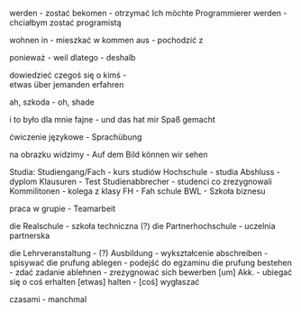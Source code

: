 werden - zostać
bekomen - otrzymać
Ich möchte Programmierer werden - chciałbym zostać programistą

wohnen in - mieszkać w 
kommen aus - pochodzić z

ponieważ - weil
dlatego - deshalb

dowiedzieć czegoś się o kimś -   
etwas über jemanden erfahren

ah, szkoda - oh, shade

i to było dla mnie fajne - und das hat mir Spaß gemacht

ćwiczenie językowe - Sprachübung

na obrazku widzimy - Auf dem Bild können wir sehen

Studia:
Studiengang/Fach - kurs studiów
Hochschule - studia
Abshluss - dyplom
Klausuren - Test
Studienabbrecher - studenci co zrezygnowali
Kommilitonen - kolega z klasy
FH - Fah schule
BWL - Szkoła biznesu

praca w grupie - Teamarbeit

die Realschule - szkoła techniczna (?)
die Partnerhochschule - uczelnia partnerska

die Lehrveranstaltung - (?)
Ausbildung - wykształcenie
abschreiben - spisywać
die prufung ablegen - podejść do egzaminu
die prufung bestehen - zdać zadanie
ablehnen - zrezygnować
sich bewerben [um] Akk. - ubiegać się o coś
erhalten
[etwas] halten - [coś] wygłaszać 

czasami - manchmal
